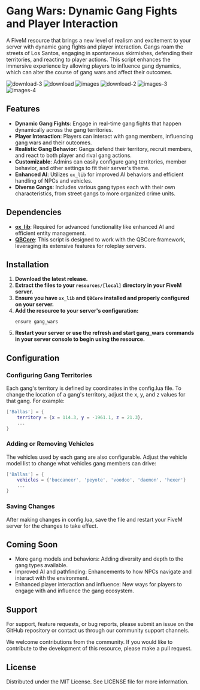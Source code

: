 # Gang Wars: Dynamic Gang Fights and Player Interaction

A FiveM resource that brings a new level of realism and excitement to your server with dynamic gang fights and player interaction. Gangs roam the streets of Los Santos, engaging in spontaneous skirmishes, defending their territories, and reacting to player actions. This script enhances the immersive experience by allowing players to influence gang dynamics, which can alter the course of gang wars and affect their outcomes.

![download-3](https://github.com/user-attachments/assets/adec31f4-caf0-4aca-83d5-cb592c859b0a)
![download](https://github.com/user-attachments/assets/bac84964-3943-486e-ae5b-e5c492b63b8c)
![images](https://github.com/user-attachments/assets/bff7795c-3329-4f6a-ad8f-1193b93733b6)
![download-2](https://github.com/user-attachments/assets/ab3a3263-8031-42fe-9ee3-39b4243e3bfd)
![images-3](https://github.com/user-attachments/assets/000ad4aa-dfa2-4cbd-b38f-8c7e2614af54)
![images-4](https://github.com/user-attachments/assets/0f02192c-f107-42c6-970b-91279aead39e)


## Features

- **Dynamic Gang Fights**: Engage in real-time gang fights that happen dynamically across the gang territories.
- **Player Interaction**: Players can interact with gang members, influencing gang wars and their outcomes.
- **Realistic Gang Behavior**: Gangs defend their territory, recruit members, and react to both player and rival gang actions.
- **Customizable**: Admins can easily configure gang territories, member behavior, and other settings to fit their server's theme.
- **Enhanced AI**: Utilizes `ox_lib` for improved AI behaviors and efficient handling of NPCs and vehicles.
- **Diverse Gangs**: Includes various gang types each with their own characteristics, from street gangs to more organized crime units.

## Dependencies

- **[ox_lib](https://github.com/overextended/ox_lib/releases)**: Required for advanced functionality like enhanced AI and efficient entity management.
- **[QBCore](https://github.com/qbcore-framework/qb-core)**: This script is designed to work with the QBCore framework, leveraging its extensive features for roleplay servers.

## Installation

1. **Download the latest release.**
2. **Extract the files to your `resources/[local]` directory in your FiveM server.**
3. **Ensure you have `ox_lib` and `QBCore` installed and properly configured on your server.**
4. **Add the resource to your server's configuration:**
   ```plaintext
   ensure gang_wars
   ```
5. **Restart your server or use the refresh and start gang_wars commands in your server console to begin using the resource.**

## Configuration

### Configuring Gang Territories

Each gang's territory is defined by coordinates in the config.lua file. To change the location of a gang's territory, adjust the x, y, and z values for that gang. For example:
```lua
['Ballas'] = {
    territory = {x = 114.3, y = -1961.1, z = 21.3},
    ...
}
```

### Adding or Removing Vehicles

The vehicles used by each gang are also configurable. Adjust the vehicle model list to change what vehicles gang members can drive:
```lua
['Ballas'] = {
    vehicles = {'buccaneer', 'peyote', 'voodoo', 'daemon', 'hexer'}
    ...
}
```

### Saving Changes

After making changes in config.lua, save the file and restart your FiveM server for the changes to take effect.

## Coming Soon

- More gang models and behaviors: Adding diversity and depth to the gang types available.
- Improved AI and pathfinding: Enhancements to how NPCs navigate and interact with the environment.
- Enhanced player interaction and influence: New ways for players to engage with and influence the gang ecosystem.

## Support

For support, feature requests, or bug reports, please submit an issue on the GitHub repository or contact us through our community support channels.

We welcome contributions from the community. If you would like to contribute to the development of this resource, please make a pull request.

## License

Distributed under the MIT License. See LICENSE file for more information.
